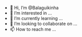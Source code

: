 - 👋 Hi, I’m @Balaguikinha
- 👀 I’m interested in ...
- 🌱 I’m currently learning ...
- 💞️ I’m looking to collaborate on ...
- 📫 How to reach me ...

<!---
Balaguikinha/Balaguikinha is a ✨ special ✨ repository because its `README.md` (this file) appears on your GitHub profile.
You can click the Preview link to take a look at your changes.
--->
